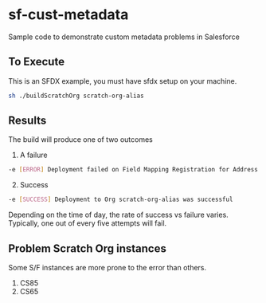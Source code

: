 # sf-cust-metadata
Sample code to demonstrate custom metadata problems in Salesforce

## To Execute
This is an SFDX example, you must have sfdx setup on your machine.

```bash
sh ./buildScratchOrg scratch-org-alias
```

## Results
The build will produce one of two outcomes
1) A failure
```bash
-e [ERROR] Deployment failed on Field Mapping Registration for Address
```
2) Success
```bash
-e [SUCCESS] Deployment to Org scratch-org-alias was successful
```

Depending on the time of day, the rate of success vs failure varies.
Typically, one out of every five attempts will fail.

## Problem Scratch Org instances
Some S/F instances are more prone to the error than others.
1. CS85
2. CS65
